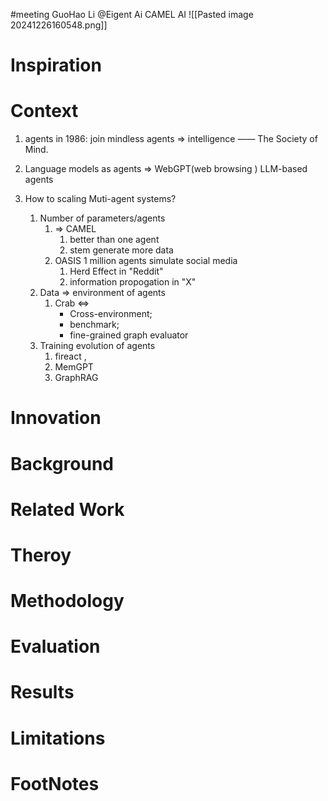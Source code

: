 #meeting 
GuoHao Li
@Eigent Ai
CAMEL AI
![[Pasted image 20241226160548.png]]
# Inspiration


# Context
1. agents in 1986: join mindless agents $\Longrightarrow$ intelligence —— The Society of Mind. 

2. Language models as agents $\Longrightarrow$ WebGPT(web browsing )
	LLM-based agents

3. How to scaling Muti-agent systems?
	1. Number of parameters/agents 
		1. $\Longrightarrow$ CAMEL
			1. better than one agent 
			2. stem generate more data
		2. OASIS 1 million agents simulate social media
			1. Herd Effect in "Reddit"
			2. information propogation in "X"
	2. Data $\Longrightarrow$ environment of agents
		1. Crab $\Longleftrightarrow$ 
			- Cross-environment; 
			- benchmark; 
			- fine-grained graph evaluator 
	3. Training evolution of agents 
		1. fireact , 
		2. MemGPT
		3. GraphRAG

# Innovation



# Background



# Related Work



# Theroy



# Methodology



# Evaluation



# Results



# Limitations



# FootNotes
